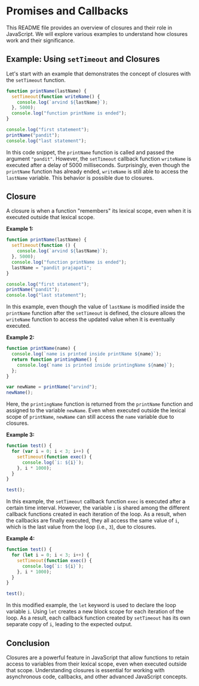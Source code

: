 # Promises and Callbacks

This README file provides an overview of closures and their role in JavaScript. We will explore various examples to understand how closures work and their significance.

## Example: Using `setTimeout` and Closures

Let's start with an example that demonstrates the concept of closures with the `setTimeout` function.

```javascript
function printName(lastName) {
  setTimeout(function writeName() {
    console.log(`arvind ${lastName}`);
  }, 5000);
  console.log("function printName is ended");
}

console.log("first statement");
printName("pandit");
console.log("last statement");
```

In this code snippet, the `printName` function is called and passed the argument `"pandit"`. However, the `setTimeout` callback function `writeName` is executed after a delay of 5000 milliseconds. Surprisingly, even though the `printName` function has already ended, `writeName` is still able to access the `lastName` variable. This behavior is possible due to closures.

## Closure

A closure is when a function "remembers" its lexical scope, even when it is executed outside that lexical scope.

**Example 1:**

```javascript
function printName(lastName) {
  setTimeout(function () {
    console.log(`arvind ${lastName}`);
  }, 5000);
  console.log("function printName is ended");
  lastName = "pandit prajapati";
}

console.log("first statement");
printName("pandit");
console.log("last statement");
```

In this example, even though the value of `lastName` is modified inside the `printName` function after the `setTimeout` is defined, the closure allows the `writeName` function to access the updated value when it is eventually executed.

**Example 2:**

```javascript
function printName(name) {
  console.log(`name is printed inside printName ${name}`);
  return function printingName() {
    console.log(`name is printed inside printingName ${name}`);
  };
}

var newName = printName("arvind");
newName();
```

Here, the `printingName` function is returned from the `printName` function and assigned to the variable `newName`. Even when executed outside the lexical scope of `printName`, `newName` can still access the `name` variable due to closures.

**Example 3:**

```javascript
function test() {
  for (var i = 0; i < 3; i++) {
    setTimeout(function exec() {
      console.log(`i: ${i}`);
    }, i * 1000);
  }
}

test();
```

In this example, the `setTimeout` callback function `exec` is executed after a certain time interval. However, the variable `i` is shared among the different callback functions created in each iteration of the loop. As a result, when the callbacks are finally executed, they all access the same value of `i`, which is the last value from the loop (i.e., `3`), due to closures.

**Example 4:**

```javascript
function test() {
  for (let i = 0; i < 3; i++) {
    setTimeout(function exec() {
      console.log(`i: ${i}`);
    }, i * 1000);
  }
}

test();
```

In this modified example, the `let` keyword is used to declare the loop variable `i`. Using `let` creates a new block scope for each iteration of the loop. As a result, each callback function created by `setTimeout` has its own separate copy of `i`, leading to the expected output.

## Conclusion

Closures are a powerful feature in JavaScript that allow functions to retain access to variables from their lexical scope, even when executed outside that scope. Understanding closures is essential for working with asynchronous code, callbacks, and other advanced JavaScript concepts.
